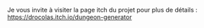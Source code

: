 Je vous invite à visiter la page itch du projet pour plus de détails : https://drocolas.itch.io/dungeon-generator
